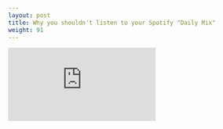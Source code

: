 ```yaml
---
layout: post
title: Why you shouldn't listen to your Spotify "Daily Mix"
weight: 91
---
```


<iframe style="max-width: 560px;" src="https://www.youtube.com/embed/LYRZ7XuMyYE" frameborder="0" allow="accelerometer; autoplay; clipboard-write; encrypted-media; gyroscope; picture-in-picture" allowfullscreen></iframe>
